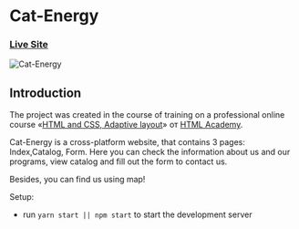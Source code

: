 # Cat-Energy

### [Live Site](https://cocky-yalow-e70c89.netlify.app/)

![Cat-Energy](https://i.ibb.co/g4sxbx2/cat-energy-index.png)


## Introduction
The project was created in the course of training on a professional
 online course «[HTML and CSS, Adaptive layout](https://htmlacademy.ru/intensive/adaptive)»
  от [HTML Academy](https://htmlacademy.ru).

Cat-Energy is a cross-platform website, that contains 3 pages: Index,Catalog, Form. Here you can check the information about us and our programs, view catalog and fill out the form to contact us.

Besides, you can find us using map!

Setup:
- run ```yarn start || npm start``` to start the development server
